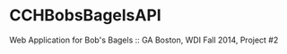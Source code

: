CCHBobsBagelsAPI
================

Web Application for Bob's Bagels :: GA Boston, WDI Fall 2014, Project #2
